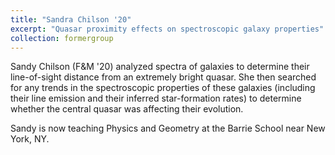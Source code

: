 ```yaml
---
title: "Sandra Chilson '20"
excerpt: "Quasar proximity effects on spectroscopic galaxy properties"
collection: formergroup
---
```


Sandy Chilson (F&M '20) analyzed spectra of galaxies to determine their line-of-sight distance from an extremely bright quasar. She then searched for any trends in the spectroscopic properties of these galaxies (including their line emission and their inferred star-formation rates) to determine whether the central quasar was affecting their evolution.

Sandy is now teaching Physics and Geometry at the Barrie School near New York, NY.
